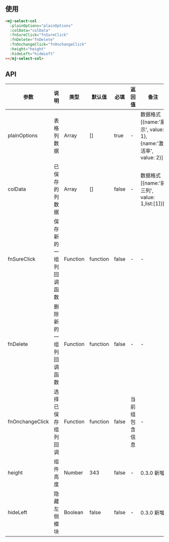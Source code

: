 <!--
 * @Description: 表格展示列组件
 * @Author: panrui
 * @Date: 2021-06-07 14:52:07
 * @LastEditTime: 2021-06-29 10:10:55
 * @LastEditors: panrui
 * 不忘初心,不负梦想
-->

## 使用

```html
<mj-select-col
  :plainOptions="plainOptions"
  :colData="colData"
  :fnSureClick="fnSureClick"
  :fnDelete="fnDelete"
  :fnOnchangeClick="fnOnchangeClick"
  :height="height"
  :hideLeft="hideLeft"
></mj-select-col>
```

## API

| 参数            | 说明                   | 类型     | 默认值   | 必填  | 返回值         | 备注                                                         |
| --------------- | ---------------------- | -------- | -------- | ----- | -------------- | ------------------------------------------------------------ |
| plainOptions    | 表格列数据             | Array    | []       | true  | -              | 数据格式 [{name:'展示', value: 1},{name:'激活率', value: 2}] |
| colData         | 已保存的列数据         | Array    | []       | false | -              | 数据格式 [{name:'前三列', value: 1,list:[1]}]                |
| fnSureClick     | 保存新的一组列回调函数 | Function | function | false | -              | -                                                            |
| fnDelete        | 删除新的一组列回调函数 | Function | function | false | -              | -                                                            |
| fnOnchangeClick | 选择已保存组列回调     | Function | function | false | 当前组包含信息 | -                                                            |
| height          | 组件高度               | Number   | 343      | false | -              | 0.3.0 新增                                                   |
| hideLeft        | 隐藏左侧模块           | Boolean  | false    | false | -              | 0.3.0 新增                                                   |

<!-- | defaultValue | 默认选中的值           | String   | -        | false | ------ | -->
